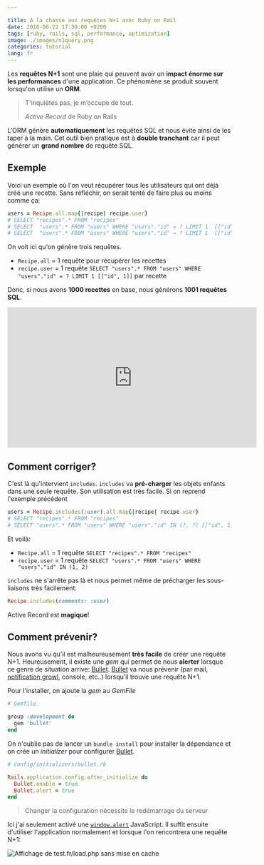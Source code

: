 ```yaml
---

title: A la chasse aux requêtes N+1 avec Ruby on Rail
date: 2018-06-22 17:30:00 +0200
tags: [ruby, rails, sql, performance, optimization]
image: ./images/n1query.png
categories: tutorial
lang: fr
---
```


Les **requêtes N+1** sont une plaie qui peuvent avoir un **impact énorme sur les performances** d'une application. Ce phénomène se produit souvent lorsqu'on utilise un **ORM**.

> T'inquiètes pas, je m’occupe de tout.
>
> _Active Record_ de Ruby on Rails

L'ORM génère **automatiquement** les requêtes SQL et nous évite ainsi de les taper à la main. Cet outil bien pratique est à **double tranchant** car il peut générer un **grand nombre** de requête SQL.

## Exemple

Voici un exemple où l'on veut récupérer tous les utilisateurs qui ont déjà créé une recette. Sans réfléchir, on serait tenté de faire plus ou moins comme ça:

```ruby
users = Recipe.all.map{|recipe| recipe.user}
# SELECT "recipes".* FROM "recipes"
# SELECT  "users".* FROM "users" WHERE "users"."id" = ? LIMIT 1  [["id", 1]]
# SELECT  "users".* FROM "users" WHERE "users"."id" = ? LIMIT 1  [["id", 2]]
```

On voit ici qu'on génère trois requêtes.

- `Recipe.all` = 1 requête pour récupérer les recettes
- `recipe.user` = 1 requête `SELECT "users".* FROM "users" WHERE "users"."id" = ? LIMIT 1 [["id", 1]]` par recette

Donc, si nous avons **1000 recettes** en base, nous générons **1001 requêtes SQL**.

<iframe width="560" height="315" src="https://www.youtube.com/embed/S9k7Avk5jJE" frameborder="0" allow="autoplay; encrypted-media" allowfullscreen></iframe>

## Comment corriger?

C'est là qu'intervient `includes`. `includes` va **pré-charger** les objets enfants dans une seule requête. Son utilisation est très facile. Si on reprend l'exemple précédent

```ruby
users = Recipe.includes(:user).all.map{|recipe| recipe.user}
# SELECT "recipes".* FROM "recipes"
# SELECT "users".* FROM "users" WHERE "users"."id" IN (?, ?) [["id", 1],["id", 2]]
```

Et voilà:

- `Recipe.all` = 1 requête `SELECT "recipes".* FROM "recipes"`
- `recipe.user` = 1 requête `SELECT "users".* FROM "users" WHERE "users"."id" IN (1, 2)`

`includes` ne s'arrête pas là et nous permet même de précharger les sous-liaisons très facilement:

```ruby
Recipe.includes(comments: :user)
```

Active Record est **magique**!

## Comment prévenir?

Nous avons vu qu'il est malheureusement **très facile** de créer une requête N+1. Heureusement, il existe une _gem_ qui permet de nous **alerter** lorsque ce genre de situation arrive: [Bullet][bullet]. [Bullet][bullet] va nous prévenir (par mail, [notification growl](http://growl.info/), console, etc..) lorsqu’il trouve une requête N+1.

Pour l'installer, on ajoute la _gem_ au _GemFile_

```ruby
# Gemfile

group :development do
  gem 'bullet'
end
```

On n'oublie pas de lancer un `bundle install` pour installer la dépendance et on crée un _initializer_ pour configurer [Bullet][bullet].

```ruby
# config/initializers/bullet.rb

Rails.application.config.after_initialize do
  Bullet.enable = true
  Bullet.alert = true
end
```

> Changer la configuration nécessite le redémarrage du serveur

Ici j'ai seulement activé une [`window.alert`](https://developer.mozilla.org/fr/docs/Web/API/Window/alert) JavaScript. Il suffit ensuite d'utiliser l'application normalement et lorsque l'on rencontrera une requête N+1:

![Affichage de test.fr/load.php sans mise en cache](./images/bullet_notification.png)

[bullet]: https://github.com/flyerhzm/bullet
